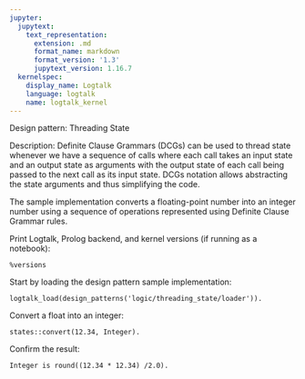 ```yaml
---
jupyter:
  jupytext:
    text_representation:
      extension: .md
      format_name: markdown
      format_version: '1.3'
      jupytext_version: 1.16.7
  kernelspec:
    display_name: Logtalk
    language: logtalk
    name: logtalk_kernel
---
```


<!--
________________________________________________________________________

This file is part of Logtalk <https://logtalk.org/>  
SPDX-FileCopyrightText: 1998-2025 Paulo Moura <pmoura@logtalk.org>  
SPDX-License-Identifier: Apache-2.0

Licensed under the Apache License, Version 2.0 (the "License");
you may not use this file except in compliance with the License.
You may obtain a copy of the License at

    http://www.apache.org/licenses/LICENSE-2.0

Unless required by applicable law or agreed to in writing, software
distributed under the License is distributed on an "AS IS" BASIS,
WITHOUT WARRANTIES OR CONDITIONS OF ANY KIND, either express or implied.
See the License for the specific language governing permissions and
limitations under the License.
________________________________________________________________________
-->

Design pattern:
	Threading State

Description:
	Definite Clause Grammars (DCGs) can be used to thread state
	whenever we have a sequence of calls where each call takes
	an input state and an output state as arguments with the
	output state of each call being passed to the next call as
	its input state. DCGs notation allows abstracting the state
	arguments and thus simplifying the code.

The sample implementation converts a floating-point number into an
integer number using a sequence of operations represented using
Definite Clause Grammar rules.

Print Logtalk, Prolog backend, and kernel versions (if running as a notebook):

```logtalk
%versions
```

Start by loading the design pattern sample implementation:

```logtalk
logtalk_load(design_patterns('logic/threading_state/loader')).
```

Convert a float into an integer:

```logtalk
states::convert(12.34, Integer).
```

<!--
Integer = 76.
-->

Confirm the result:

```logtalk
Integer is round((12.34 * 12.34) /2.0).
```

<!--
Integer = 76.
-->
